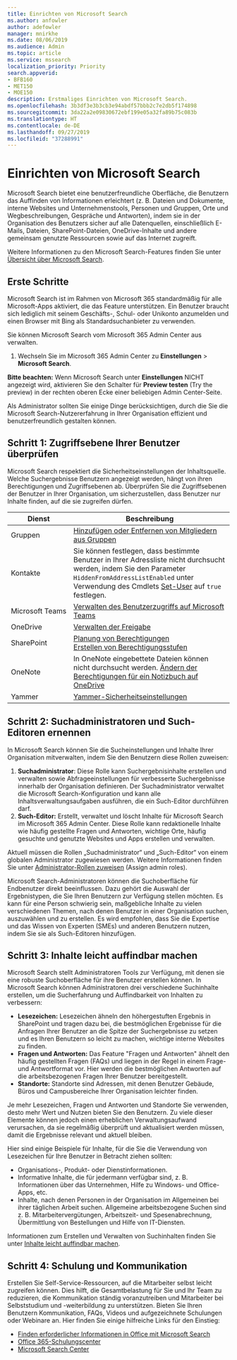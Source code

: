 ```yaml
---
title: Einrichten von Microsoft Search
ms.author: anfowler
author: adefowler
manager: mnirkhe
ms.date: 08/06/2019
ms.audience: Admin
ms.topic: article
ms.service: mssearch
localization_priority: Priority
search.appverid:
- BFB160
- MET150
- MOE150
description: Erstmaliges Einrichten von Microsoft Search.
ms.openlocfilehash: 3b3df3e3b3cb3e94abdf57bbb2c7e2db5f174898
ms.sourcegitcommit: 3da22a2e09830672ebf199e05a32fa89b75c083b
ms.translationtype: HT
ms.contentlocale: de-DE
ms.lasthandoff: 09/27/2019
ms.locfileid: "37288991"
---
```

# <a name="set-up-microsoft-search"></a>Einrichten von Microsoft Search

Microsoft Search bietet eine benutzerfreundliche Oberfläche, die Benutzern das Auffinden von Informationen erleichtert (z. B. Dateien und Dokumente, interne Websites und Unternehmenstools, Personen und Gruppen, Orte und Wegbeschreibungen, Gespräche und Antworten), indem sie in der Organisation des Benutzers sicher auf alle Datenquellen, einschließlich E-Mails, Dateien, SharePoint-Dateien, OneDrive-Inhalte und andere gemeinsam genutzte Ressourcen sowie auf das Internet zugreift.

Weitere Informationen zu den Microsoft Search-Features finden Sie unter [Übersicht über Microsoft Search](overview-microsoft-search.md).

## <a name="get-started"></a>Erste Schritte

Microsoft Search ist im Rahmen von Microsoft 365 standardmäßig für alle Microsoft-Apps aktiviert, die das Feature unterstützen. Ein Benutzer braucht sich lediglich mit seinem Geschäfts-, Schul- oder Unikonto anzumelden und einen Browser mit Bing als Standardsuchanbieter zu verwenden.

Sie können Microsoft Search vom Microsoft 365 Admin Center aus verwalten.

1. Wechseln Sie im Microsoft 365 Admin Center zu **Einstellungen** > **Microsoft Search**.

**Bitte beachten:** Wenn Microsoft Search unter **Einstellungen** NICHT angezeigt wird, aktivieren Sie den Schalter für **Preview testen** (Try the preview) in der rechten oberen Ecke einer beliebigen Admin Center-Seite.

Als Administrator sollten Sie einige Dinge berücksichtigen, durch die Sie die Microsoft Search-Nutzererfahrung in Ihrer Organisation effizient und benutzerfreundlich gestalten können.

## <a name="step-1-check-access-level-of-your-users"></a>Schritt 1: Zugriffsebene Ihrer Benutzer überprüfen

Microsoft Search respektiert die Sicherheitseinstellungen der Inhaltsquelle. Welche Suchergebnisse Benutzern angezeigt werden, hängt von ihren Berechtigungen und Zugriffsebenen ab. Überprüfen Sie die Zugriffsebenen der Benutzer in Ihrer Organisation, um sicherzustellen, dass Benutzer nur Inhalte finden, auf die sie zugreifen dürfen.

| Dienst         | Beschreibung                                                                                                                                                                                                                                         |
| --------------- | --------------------------------------------------------------------------------------------------------------------------------------------------------------------------------------------------------------------------------------------------- |
| Gruppen          | [Hinzufügen oder Entfernen von Mitgliedern aus Gruppen](https://docs.microsoft.com/office365/admin/create-groups/add-or-remove-members-from-groups)                                                                                                                     |
| Kontakte          | Sie können festlegen, dass bestimmte Benutzer in Ihrer Adressliste nicht durchsucht werden, indem Sie den Parameter `HiddenFromAddressListEnabled` unter Verwendung des Cmdlets [Set-User](https://docs.microsoft.com/powershell/module/exchange/users-and-groups/set-user) auf `true` festlegen. |
| Microsoft Teams | [Verwalten des Benutzerzugriffs auf Microsoft Teams](https://docs.microsoft.com/microsoftteams/user-access)                                                                                                                                                      |
| OneDrive        | [Verwalten der Freigabe](https://docs.microsoft.com/OneDrive/manage-sharing)                                                                                                                                                                                |
| SharePoint      | [Planung von Berechtigungen](https://docs.microsoft.com/sharepoint/plan-your-permissions-strategy)<br> [Erstellen von Berechtigungsstufen](https://docs.microsoft.com/sharepoint/how-to-create-and-edit-permission-levels)                          |
| OneNote         | In OneNote eingebettete Dateien können nicht durchsucht werden. [Ändern der Berechtigungen für ein Notizbuch auf OneDrive](https://support.office.com/article/B9600CCF-045A-40E6-9913-4A7EB02869A5)                                                                    |
| Yammer          | [Yammer-Sicherheitseinstellungen](https://docs.microsoft.com/Yammer/manage-security-and-compliance/yammer-security-settings)                                                                                                                               |

## <a name="step-2-assign-search-admin-and-search-editor"></a>Schritt 2: Suchadministratoren und Such-Editoren ernennen

In Microsoft Search können Sie die Sucheinstellungen und Inhalte Ihrer Organisation mitverwalten, indem Sie den Benutzern diese Rollen zuweisen:

1. **Suchadministrator**: Diese Rolle kann Suchergebnisinhalte erstellen und verwalten sowie Abfrageeinstellungen für verbesserte Suchergebnisse innerhalb der Organisation definieren. Der Suchadministrator verwaltet die Microsoft Search-Konfiguration und kann alle Inhaltsverwaltungsaufgaben ausführen, die ein Such-Editor durchführen darf.
2. **Such-Editor:** Erstellt, verwaltet und löscht Inhalte für Microsoft Search im Microsoft 365 Admin Center. Diese Rolle kann redaktionelle Inhalte wie häufig gestellte Fragen und Antworten, wichtige Orte, häufig gesuchte und genutzte Websites und Apps erstellen und verwalten.

Aktuell müssen die Rollen „Suchadministrator“ und „Such-Editor“ von einem globalen Administrator zugewiesen werden. Weitere Informationen finden Sie unter [Administrator-Rollen zuweisen](https://docs.microsoft.com/office365/admin/add-users/assign-admin-roles?view=o365-worldwide) (Assign admin roles).

Microsoft Search-Administratoren können die Suchoberfläche für Endbenutzer direkt beeinflussen. Dazu gehört die Auswahl der Ergebnistypen, die Sie Ihren Benutzern zur Verfügung stellen möchten. Es kann für eine Person schwierig sein, maßgebliche Inhalte zu vielen verschiedenen Themen, nach denen Benutzer in einer Organisation suchen, auszuwählen und zu erstellen. Es wird empfohlen, dass Sie die Expertise und das Wissen von Experten (SMEs) und anderen Benutzern nutzen, indem Sie sie als Such-Editoren hinzufügen.

## <a name="step-3-make-content-easy-to-find"></a>Schritt 3: Inhalte leicht auffindbar machen

Microsoft Search stellt Administratoren Tools zur Verfügung, mit denen sie eine robuste Suchoberfläche für ihre Benutzer erstellen können. In Microsoft Search können Administratoren drei verschiedene Suchinhalte erstellen, um die Sucherfahrung und Auffindbarkeit von Inhalten zu verbessern:

- **Lesezeichen:** Lesezeichen ähneln den höhergestuften Ergebnis in SharePoint und tragen dazu bei, die bestmöglichen Ergebnisse für die Anfragen Ihrer Benutzer an die Spitze der Suchergebnisse zu setzen und es Ihren Benutzern so leicht zu machen, wichtige interne Websites zu finden.
- **Fragen und Antworten:** Das Feature "Fragen und Antworten" ähnelt den häufig gestellten Fragen (FAQs) und liegen in der Regel in einem Frage- und Antwortformat vor. Hier werden die bestmöglichen Antworten auf die arbeitsbezogenen Fragen Ihrer Benutzer bereitgestellt.
- **Standorte:** Standorte sind Adressen, mit denen Benutzer Gebäude, Büros und Campusbereiche Ihrer Organisation leichter finden.

Je mehr Lesezeichen, Fragen und Antworten und Standorte Sie verwenden, desto mehr Wert und Nutzen bieten Sie den Benutzern. Zu viele dieser Elemente können jedoch einen erheblichen Verwaltungsaufwand verursachen, da sie regelmäßig überprüft und aktualisiert werden müssen, damit die Ergebnisse relevant und aktuell bleiben.

Hier sind einige Beispiele für Inhalte, für die Sie die Verwendung von Lesezeichen für Ihre Benutzer in Betracht ziehen sollten:

- Organisations-, Produkt- oder Dienstinformationen.
- Informative Inhalte, die für jedermann verfügbar sind, z. B. Informationen über das Unternehmen, Hilfe zu Windows- und Office-Apps, etc.
- Inhalte, nach denen Personen in der Organisation im Allgemeinen bei ihrer täglichen Arbeit suchen. Allgemeine arbeitsbezogene Suchen sind z. B. Mitarbeitervergütungen, Arbeitszeit- und Spesenabrechnung, Übermittlung von Bestellungen und Hilfe von IT-Diensten.

Informationen zum Erstellen und Verwalten von Suchinhalten finden Sie unter [Inhalte leicht auffindbar machen](make-content-easy-to-find.md).

## <a name="step-4-training-and-communication"></a>Schritt 4: Schulung und Kommunikation

Erstellen Sie Self-Service-Ressourcen, auf die Mitarbeiter selbst leicht zugreifen können. Dies hilft, die Gesamtbelastung für Sie und Ihr Team zu reduzieren, die Kommunikation ständig voranzutreiben und Mitarbeiter bei Selbststudium und -weiterbildung zu unterstützen. Bieten Sie Ihren Benutzern Kommunikation, FAQs, Videos und aufgezeichnete Schulungen oder Webinare an. Hier finden Sie einige hilfreiche Links für den Einstieg:

- [Finden erforderlicher Informationen in Office mit Microsoft Search](https://support.office.com/article/find-what-you-need-with-microsoft-search-in-office-2457d4d8-48a8-4ad4-ab89-5a0657aa8446)
- [Office 365-Schulungscenter](https://support.office.com/office-training-center)
- [Microsoft Search Center](https://support.office.com/article/-working-title-microsoft-search-center-b8bf5a2c-7515-40a9-9a6a-b8ed382c86bc)